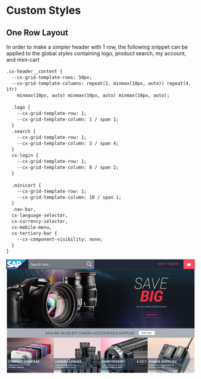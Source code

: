 # Custom Styles

## One Row Layout 
In order to make a simpler header with 1 row, the following snippet can be applied to the global styles containing logo, product search, my account, and mini-cart
```
.cx-header__content {
  --cx-grid-template-rows: 50px;
  --cx-grid-template-columns: repeat(2, minmax(10px, auto)) repeat(4, 1fr)
    minmax(10px, auto) minmax(10px, auto) minmax(10px, auto);

  .logo {
    --cx-grid-template-row: 1;
    --cx-grid-template-column: 1 / span 1;
  }
  .search {
    --cx-grid-template-row: 1;
    --cx-grid-template-column: 3 / span 4;
  }
  cx-login {
    --cx-grid-template-row: 1;
    --cx-grid-template-column: 8 / span 2;
  }

  .minicart {
    --cx-grid-template-row: 1;
    --cx-grid-template-column: 10 / span 1;
  }
  .nav-bar,
  cx-language-selector,
  cx-currency-selector,
  cx-mobile-menu,
  cx-tertiary-bar {
    --cx-component-visibility: none;
  }
}
```
![Layout Example](desktop-1row-header.png)